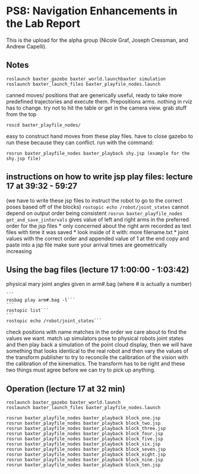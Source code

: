 # PS8: Navigation Enhancements in the Lab Report
This is the upload for the alpha group (Nicole Graf, Joseph Cressman, and Andrew Capelli).

## Notes 
```
roslaunch baxter_gazebo baxter_world.launchbaxter simulation
roslaunch baxter_launch_files baxter_playfile_nodes.launch 
```
canned moves/ positions that are generically useful, ready to take more predefined trajectories 		and execute them. Prepositions arms. nothing in rviz has to change. try not to hit the table or 		get in the camera view. grab stuff from the top

```
roscd baxter_playfile_nodes/ 
```
easy to construct hand moves from these play files. have to close gazebo to run these because 	they can conflict. run with the command:
```
rosrun baxter_playfile_nodes baxter_playback shy.jsp (example for the shy.jsp file)
```

## instructions on how to write jsp play files: lecture 17 at 39:32 - 59:27
(we have to write these jsp files to instruct the robot to go to the correct poses based off of the blocks)
	```
	rostopic echo /robot/joint_states
	```
cannot depend on output order being consistent
	```
	rosrun baxter_playfile_nodes get_and_save_jintervals
	```
gives value of left and right arms in the preferred order for the jsp files
	* only concerned about the right arm
recorded as text files with time it was saved
	* look inside of it with: more filename.txt
	  * joint values with the correct order and appended value of 1 at the end
copy and paste into a jsp file
make sure your arrival times are geometrically increasing
			
## Using the bag files (lecture 17 1:00:00 - 1:03:42)
physical mary joint angles given in arm#.bag (where # is actually a number)

	```
	rosbag play arm#.bag -l```
	```
	rostopic list```
	```
	rostopic echo /robot/joint_states```
	
check positions with name matches in the order we care about to find the values we want. 
match up simulators pose to physical robots joint states and then play back a simulation of 		the point cloud display, then we will have something that looks identical to the real robot 			and 	then 	vary the values of the transform publisher	to try to reconcile the calibration of 			the vision 	with the calibration of the kinematics.  The transform has to be right and these 			two things must agree before we can try to pick up anything.
			
## Operation (lecture 17 at 32 min) 
```
roslaunch baxter_gazebo baxter_world.launch 
roslaunch baxter_launch_files baxter_playfile_nodes.launch 
```
```
rosrun baxter_playfile_nodes baxter_playback block_one.jsp
rosrun baxter_playfile_nodes baxter_playback block_two.jsp
rosrun baxter_playfile_nodes baxter_playback block_three.jsp
rosrun baxter_playfile_nodes baxter_playback block_four.jsp
rosrun baxter_playfile_nodes baxter_playback block_five.jsp
rosrun baxter_playfile_nodes baxter_playback block_six.jsp
rosrun baxter_playfile_nodes baxter_playback block_seven.jsp
rosrun baxter_playfile_nodes baxter_playback block_eight.jsp
rosrun baxter_playfile_nodes baxter_playback block_nine.jsp
rosrun baxter_playfile_nodes baxter_playback block_ten.jsp
```

